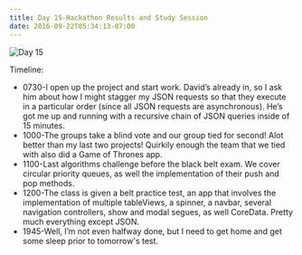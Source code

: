 ```yaml
---
title: Day 15-Hackathon Results and Study Session
date: 2016-09-22T05:34:13-07:00
---
```

![Day 15](/img/blog/day15.jpg)

Timeline:
* 0730-I open up the project and start work.  David’s already in, so I ask him about how I might stagger my JSON requests so that they execute in a particular order (since all JSON requests are asynchronous).  He’s got me up and running with a recursive chain of JSON queries inside of 15 minutes.  
* 1000-The groups take a blind vote and our group tied for second!  Alot better than my last two projects!  Quirkily enough the team that we tied with also did a Game of Thrones app.  
* 1100-Last algorithms challenge before the black belt exam.  We cover circular priority queues, as well the implementation of their push and pop methods.  
* 1200-The class is given a belt practice test, an app that involves the implementation of multiple tableViews, a spinner, a navbar, several navigation controllers, show and modal segues, as well CoreData.  Pretty much everything except JSON.
* 1945-Well, I’m not even halfway done, but I need to get home and get some sleep prior to tomorrow's test.
